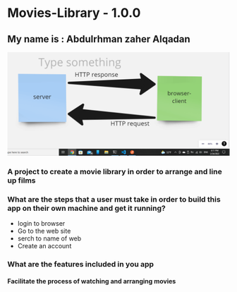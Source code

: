 # Movies-Library - 1.0.0

## My name is : Abdulrhman zaher Alqadan

![image](wrrc.PNG)

### A project to create a movie library in order to arrange and line up films

### What are the steps that a user must take in order to build this app on their own machine and get it running?

- login to browser
- Go to the web site
- serch to name of web
- Create an account

### What are the features included in you app

#### Facilitate the process of watching and arranging movies
